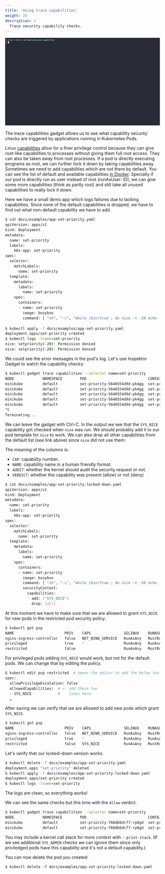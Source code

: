 ```yaml
---
title: 'Using trace capabilities'
weight: 20
description: >
  Trace security capability checks.
---
```


![Screencast of the trace capabilities gadget](capabilities.gif)

The trace capabilities gadget allows us to see what capability security checks
are triggered by applications running in Kubernetes Pods.

Linux [capabilities](https://linux.die.net/man/7/capabilities) allow for a finer
privilege control because they can give root-like capabilities to processes without
giving them full root access. They can also be taken away from root processes.
If a pod is directly executing programs as root, we can further lock it down
by taking capabilities away. Sometimes we need to add capabilities which
are not there by default. You can see the list of default and available
capabilities [in Docker](https://docs.docker.com/engine/reference/run/#runtime-privilege-and-linux-capabilities).
Specially if our pod is directly run as user instead of root (runAsUser: ID),
we can give some more capabilities (think as partly root) and still take all
unused capabilities to really lock it down.

Here we have a small demo app which logs failures due to lacking capabilities.
Since none of the default capabilities is dropped, we have to find
out what non-default capability we have to add.

```bash
$ cat docs/examples/app-set-priority.yaml
apiVersion: apps/v1
kind: Deployment
metadata:
  name: set-priority
  labels:
    k8s-app: set-priority
spec:
  selector:
    matchLabels:
      name: set-priority
  template:
    metadata:
      labels:
        name: set-priority
    spec:
      containers:
      - name: set-priority
        image: busybox
        command: [ "sh", "-c", "while /bin/true ; do nice -n -20 echo ; sleep 5; done" ]

$ kubectl apply -f docs/examples/app-set-priority.yaml
deployment.apps/set-priority created
$ kubectl logs -lname=set-priority
nice: setpriority(-20): Permission denied
nice: setpriority(-20): Permission denied
```

We could see the error messages in the pod's log.
Let's use Inspektor Gadget to watch the capability checks:

```bash
$ kubectl gadget trace capabilities --selector name=set-priority
NODE             NAMESPACE        POD                            CONTAINER        PID     COMM             UID     CAP  NAME             AUDIT  VERDICT
minikube         default          set-priority-5646554d9d-pk4gg  set-priority     110385  nice             0       23   CAP_SYS_NICE     1      Deny
minikube         default          set-priority-5646554d9d-pk4gg  set-priority     110592  nice             0       23   CAP_SYS_NICE     1      Deny
minikube         default          set-priority-5646554d9d-pk4gg  set-priority     110764  nice             0       23   CAP_SYS_NICE     1      Deny
minikube         default          set-priority-5646554d9d-pk4gg  set-priority     110965  nice             0       23   CAP_SYS_NICE     1      Deny
minikube         default          set-priority-5646554d9d-pk4gg  set-priority     111134  nice             0       23   CAP_SYS_NICE     1      Deny
^C
Terminating...
```

We can leave the gadget with Ctrl-C.
In the output we see that the `SYS_NICE` capability got checked when `nice` was run.
We should probably add it to our pod template for `nice` to work. We can also drop
all other capabilities from the default list (see link above) since `nice`
did not use them:

The meaning of the columns is:

* `CAP`: capability number.
* `NAME`: capability name in a human friendly format.
* `AUDIT`: whether the kernel should audit the security request or not.
* `VERDICT`: whether the capability was present (allow) or not (deny)

```bash
$ cat docs/examples/app-set-priority-locked-down.yaml
apiVersion: apps/v1
kind: Deployment
metadata:
  name: set-priority
  labels:
    k8s-app: set-priority
spec:
  selector:
    matchLabels:
      name: set-priority
  template:
    metadata:
      labels:
        name: set-priority
    spec:
      containers:
      - name: set-priority
        image: busybox
        command: [ "sh", "-c", "while /bin/true ; do nice -n -20 echo ; sleep 5; done" ]
        securityContext:
          capabilities:
            add: ["SYS_NICE"]
            drop: [all]

```

At this moment we have to make sure that we are allowed to grant `SYS_NICE` for new pods in the
restricted pod security policy.

```bash
$ kubectl get psp
NAME                       PRIV    CAPS               SELINUX    RUNASUSER   FSGROUP     SUPGROUP    READONLYROOTFS   VOLUMES
nginx-ingress-controller   false   NET_BIND_SERVICE   RunAsAny   MustRunAs   MustRunAs   MustRunAs   false            configMap,secret
privileged                 true    *                  RunAsAny   RunAsAny    RunAsAny    RunAsAny    false            *
restricted                 false                      RunAsAny   MustRunAs   MustRunAs   MustRunAs   false            configMap, …
```

For privileged pods adding `SYS_NICE` would work, but not for the default pods.
We can change that by editing the policy.

```bash
$ kubectl edit psp restricted  # opens the editor to add the below two lines
spec:
  allowPrivilegeEscalation: false
  allowedCapabilities:  # <- add these two
  - SYS_NICE            #    lines here
  …

```

After saving we can verify that we are allowed to add new pods which grant `SYS_NICE`.

```bash
$ kubectl get psp
NAME                       PRIV    CAPS               SELINUX    RUNASUSER   FSGROUP     SUPGROUP    READONLYROOTFS   VOLUMES
nginx-ingress-controller   false   NET_BIND_SERVICE   RunAsAny   MustRunAs   MustRunAs   MustRunAs   false            configMap,secret
privileged                 true    *                  RunAsAny   RunAsAny    RunAsAny    RunAsAny    false            *
restricted                 false   SYS_NICE           RunAsAny   MustRunAs   MustRunAs   MustRunAs   false            configMap, …
```

Let's verify that our locked-down version works.

```bash
$ kubectl delete -f docs/examples/app-set-priority.yaml
deployment.apps "set-priority" deleted
$ kubectl apply -f docs/examples/app-set-priority-locked-down.yaml
deployment.apps/set-priority created
$ kubectl logs -lname=set-priority

```

The logs are clean, so everything works!

We can see the same checks but this time with the `Allow` verdict:

```bash
$ kubectl gadget trace capabilities --selector name=set-priority
NODE             NAMESPACE        POD                            CONTAINER        PID     COMM             UID     CAP  NAME             AUDIT  VERDICT
minikube         default          set-priority-768db6dcf7-rp8gd  set-priority     10158   nice             0       23   CAP_SYS_NICE     1      Allow
minikube         default          set-priority-768db6dcf7-rp8gd  set-priority     10365   nice             0       23   CAP_SYS_NICE     1      Allow
```

You may include a kernel call stack for more context with `--print-stack`.  (If
we see additional `SYS_ADMIN` checks we can ignore them since only priviledged
pods have this capability and it's not a default capability.)

You can now delete the pod you created:
```
$ kubectl delete -f docs/examples/app-set-priority-locked-down.yaml
```
